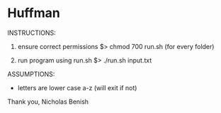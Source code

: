 # Huffman

INSTRUCTIONS:

1) ensure correct permissions
$> chmod 700 run.sh (for every folder)

2) run program using run.sh
$> ./run.sh input.txt

ASSUMPTIONS:

- letters are lower case a-z (will exit if not)


Thank you,
Nicholas Benish
